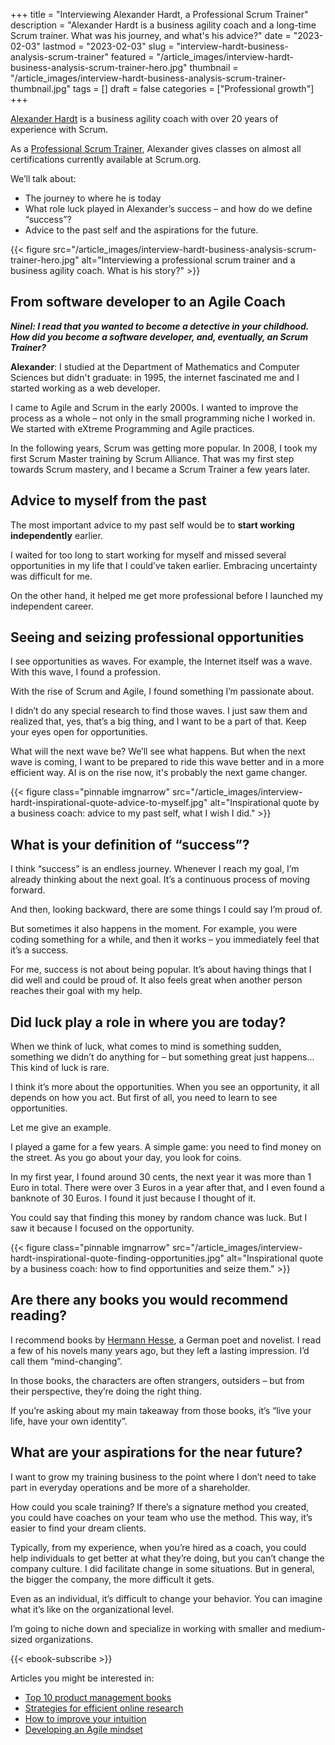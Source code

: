 +++
title = "Interviewing Alexander Hardt, a Professional Scrum Trainer"
description = "Alexander Hardt is a business agility coach and a long-time Scrum trainer. What was his journey, and what's his advice?"
date = "2023-02-03"
lastmod = "2023-02-03"
slug = "interview-hardt-business-analysis-scrum-trainer"
featured = "/article_images/interview-hardt-business-analysis-scrum-trainer-hero.jpg"
thumbnail = "/article_images/interview-hardt-business-analysis-scrum-trainer-thumbnail.jpg"
tags = []
draft = false
categories = ["Professional growth"]
+++


[Alexander Hardt](https://www.linkedin.com/in/alexhardt23/) is a business agility coach with over 20 years of experience with Scrum.

As a [Professional Scrum Trainer](https://www.scrum.org/alexander-hardt), Alexander gives classes on almost all certifications currently available at Scrum.org.

We’ll talk about:



* The journey to where he is today
* What role luck played in Alexander’s success – and how do we define “success”?
* Advice to the past self and the aspirations for the future.

{{< figure src="/article_images/interview-hardt-business-analysis-scrum-trainer-hero.jpg" alt="Interviewing a professional scrum trainer and a business agility coach. What is his story?" >}}

## From software developer to an Agile Coach

**_Ninel: I read that you wanted to become a detective in your childhood. How did you become a software developer, and, eventually, an Scrum Trainer?_**

**Alexander**: I studied at the Department of Mathematics and Computer Sciences but didn't graduate: in 1995, the internet fascinated me and I started working as a web developer.

I came to Agile and Scrum in the early 2000s. I wanted to improve the process as a whole – not only in the small programming niche I worked in. We started with eXtreme Programming and Agile practices.

In the following years, Scrum was getting more popular. In 2008, I took my first Scrum Master training by Scrum Alliance. That was my first step towards Scrum mastery, and I became a Scrum Trainer a few years later.


## Advice to myself from the past

The most important advice to my past self would be to **start working independently** earlier.

I waited for too long to start working for myself and missed several opportunities in my life that I could’ve taken earlier. Embracing uncertainty was difficult for me.

On the other hand, it helped me get more professional before I launched my independent career.


## Seeing and seizing professional opportunities

I see opportunities as waves. For example, the Internet itself was a wave. With this wave, I found a profession.

With the rise of Scrum and Agile, I found something I’m passionate about.

I didn’t do any special research to find those waves. I just saw them and realized that, yes, that’s a big thing, and I want to be a part of that. Keep your eyes open for opportunities.

What will the next wave be? We’ll see what happens. But when the next wave is coming, I want to be prepared to ride this wave better and in a more efficient way. AI is on the rise now, it's probably the next game changer.


{{< figure class="pinnable imgnarrow" src="/article_images/interview-hardt-inspirational-quote-advice-to-myself.jpg" alt="Inspirational quote by a business coach: advice to my past self, what I wish I did." >}}


## What is your definition of “success”?

I think “success” is an endless journey. Whenever I reach my goal, I’m already thinking about the next goal. It’s a continuous process of moving forward.

And then, looking backward, there are some things I could say I’m proud of.

But sometimes it also happens in the moment. For example, you were coding something for a while, and then it works – you immediately feel that it’s a success.

For me, success is not about being popular. It’s about having things that I did well and could be proud of. It also feels great when another person reaches their goal with my help.


## Did luck play a role in where you are today?

When we think of luck, what comes to mind is something sudden, something we didn’t do anything for – but something great just happens… This kind of luck is rare.

I think it’s more about the opportunities. When you see an opportunity, it all depends on how you act. But first of all, you need to learn to see opportunities.

Let me give an example.

I played a game for a few years. A simple game: you need to find money on the street. As you go about your day, you look for coins.

In my first year, I found around 30 cents, the next year it was more than 1 Euro in total. There were over 3 Euros in a year after that, and I even found a banknote of 30 Euros. I found it just because I thought of it.

You could say that finding this money by random chance was luck. But I saw it because I focused on the opportunity.


{{< figure class="pinnable imgnarrow" src="/article_images/interview-hardt-inspirational-quote-finding-opportunities.jpg" alt="Inspirational quote by a business coach: how to find opportunities and seize them." >}}



## Are there any books you would recommend reading?

I recommend books by [Hermann Hesse](https://en.wikipedia.org/wiki/Hermann_Hesse), a German poet and novelist. I read a few of his novels many years ago, but they left a lasting impression. I’d call them “mind-changing”.

In those books, the characters are often strangers, outsiders – but from their perspective, they’re doing the right thing.

If you’re asking about my main takeaway from those books, it’s “live your life, have your own identity”.


## What are your aspirations for the near future?

I want to grow my training business to the point where I don’t need to take part in everyday operations and be more of a shareholder.

How could you scale training? If there’s a signature method you created, you could have coaches on your team who use the method. This way, it’s easier to find your dream clients.

Typically, from my experience, when you’re hired as a coach, you could help individuals to get better at what they’re doing, but you can’t change the company culture. I did facilitate change in some situations. But in general, the bigger the company, the more difficult it gets.

Even as an individual, it’s difficult to change your behavior. You can imagine what it’s like on the organizational level.

I’m going to niche down and specialize in working with smaller and medium-sized organizations.

{{< ebook-subscribe >}}

Articles you might be interested in:



* [Top 10 product management books](/articles/best-product-management-books/)
* [Strategies for efficient online research](/articles/online-research-strategy-efficient/)
* [How to improve your intuition](/articles/develop-intuition-learning-self-awareness/)
* [Developing an Agile mindset](/articles/develop-agile-mindset-guide/)
